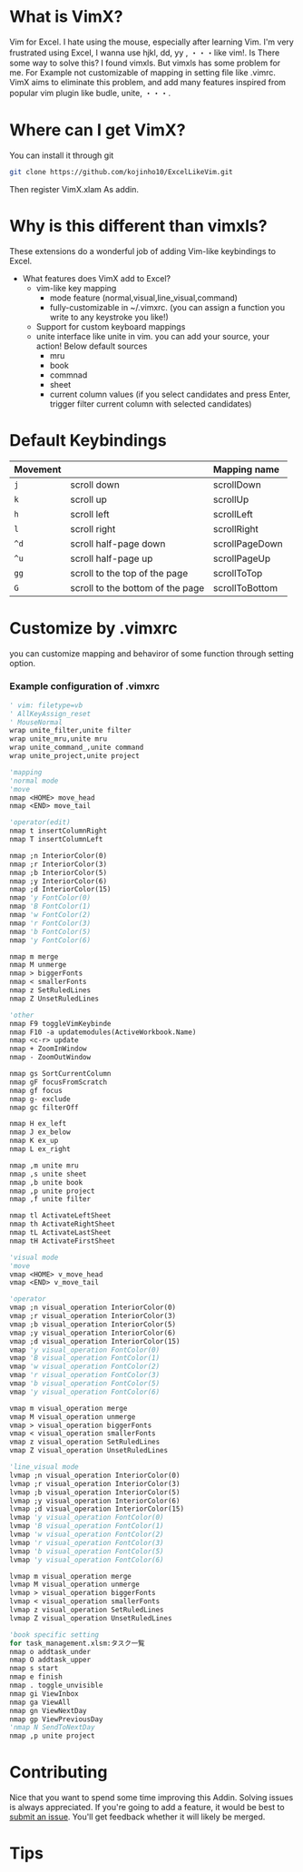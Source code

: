 # What is VimX?

Vim for Excel. I hate using the mouse, especially after learning Vim. I'm very frustrated using Excel, I wanna use hjkl, dd, yy ,  ・・・like vim!. Is There some way to solve this? I found vimxls. But vimxls has some problem for me. For Example not customizable of mapping in setting file like .vimrc. VimX aims to eliminate this problem, and add many features inspired from popular vim plugin like budle, unite, ・・・.

# Where can I get VimX?
You can install it through git
```bash
git clone https://github.com/kojinho10/ExcelLikeVim.git
```
Then register VimX.xlam As addin.

# Why is this different than vimxls?
These extensions do a wonderful job of adding Vim-like keybindings to Excel.

* What features does VimX add to Excel?
  * vim-like key mapping
	  * mode feature (normal,visual,line_visual,command)
	  * fully-customizable in ~/.vimxrc. (you can assign a function you write to any keystroke you like!)
  * Support for custom keyboard mappings
  * unite interface like unite in vim. you can add your source, your action! Below default sources
	  * mru
	  * book
	  * commnad
	  * sheet
	  * current column values (if you select candidates and press Enter, trigger filter current column with selected candidates)

# Default Keybindings
| Movement                  |                                                                       | Mapping name                    |
| ------------------------- | :-------------------------------------------------------------------- | :------------------------------ |
| `j`                  | scroll down                                                           | scrollDown                      |
| `k`                  | scroll up                                                             | scrollUp                        |
| `h`                       | scroll left                                                           | scrollLeft                      |
| `l`                       | scroll right                                                          | scrollRight                     |
| `^d`                       | scroll half-page down                                                 | scrollPageDown                  |
| `^u`                       | scroll half-page up                                                 | scrollPageUp                  |
| `gg`                      | scroll to the top of the page                                         | scrollToTop                     |
| `G`                       | scroll to the bottom of the page                                      | scrollToBottom                  |

# Customize by .vimxrc
you can customize mapping and behaviror of some function through setting option.
### Example configuration of .vimxrc
```vb
' vim: filetype=vb
' AllKeyAssign_reset
' MouseNormal
wrap unite_filter,unite filter
wrap unite_mru,unite mru
wrap unite_command_,unite command
wrap unite_project,unite project

'mapping
'normal mode
'move
nmap <HOME> move_head
nmap <END> move_tail

'operator(edit)
nmap t insertColumnRight
nmap T insertColumnLeft

nmap ;n InteriorColor(0)
nmap ;r InteriorColor(3)
nmap ;b InteriorColor(5)
nmap ;y InteriorColor(6)
nmap ;d InteriorColor(15)
nmap 'y FontColor(0)
nmap 'B FontColor(1)
nmap 'w FontColor(2)
nmap 'r FontColor(3)
nmap 'b FontColor(5)
nmap 'y FontColor(6)

nmap m merge
nmap M unmerge
nmap > biggerFonts
nmap < smallerFonts
nmap z SetRuledLines
nmap Z UnsetRuledLines

'other
nmap F9 toggleVimKeybinde
nmap F10 -a updatemodules(ActiveWorkbook.Name)
nmap <c-r> update
nmap + ZoomInWindow
nmap - ZoomOutWindow

nmap gs SortCurrentColumn
nmap gF focusFromScratch
nmap gf focus
nmap g- exclude
nmap gc filterOff

nmap H ex_left
nmap J ex_below
nmap K ex_up
nmap L ex_right

nmap ,m unite mru
nmap ,s unite sheet
nmap ,b unite book
nmap ,p unite project
nmap ,f unite filter

nmap tl ActivateLeftSheet
nmap th ActivateRightSheet
nmap tL ActivateLastSheet
nmap tH ActivateFirstSheet

'visual mode
'move
vmap <HOME> v_move_head
vmap <END> v_move_tail

'operator
vmap ;n visual_operation InteriorColor(0)
vmap ;r visual_operation InteriorColor(3)
vmap ;b visual_operation InteriorColor(5)
vmap ;y visual_operation InteriorColor(6)
vmap ;d visual_operation InteriorColor(15)
vmap 'y visual_operation FontColor(0)
vmap 'B visual_operation FontColor(1)
vmap 'w visual_operation FontColor(2)
vmap 'r visual_operation FontColor(3)
vmap 'b visual_operation FontColor(5)
vmap 'y visual_operation FontColor(6)

vmap m visual_operation merge
vmap M visual_operation unmerge
vmap > visual_operation biggerFonts
vmap < visual_operation smallerFonts
vmap z visual_operation SetRuledLines
vmap Z visual_operation UnsetRuledLines

'line_visual mode
lvmap ;n visual_operation InteriorColor(0)
lvmap ;r visual_operation InteriorColor(3)
lvmap ;b visual_operation InteriorColor(5)
lvmap ;y visual_operation InteriorColor(6)
lvmap ;d visual_operation InteriorColor(15)
lvmap 'y visual_operation FontColor(0)
lvmap 'B visual_operation FontColor(1)
lvmap 'w visual_operation FontColor(2)
lvmap 'r visual_operation FontColor(3)
lvmap 'b visual_operation FontColor(5)
lvmap 'y visual_operation FontColor(6)

lvmap m visual_operation merge
lvmap M visual_operation unmerge
lvmap > visual_operation biggerFonts
lvmap < visual_operation smallerFonts
lvmap z visual_operation SetRuledLines
lvmap Z visual_operation UnsetRuledLines

'book specific setting
for task_management.xlsm:タスク一覧
nmap o addtask_under
nmap O addtask_upper
nmap s start
nmap e finish
nmap . toggle_unvisible
nmap gi ViewInbox
nmap ga ViewAll
nmap gn ViewNextDay
nmap gp ViewPreviousDay
'nmap N SendToNextDay
nmap ,p unite project
```

# Contributing
Nice that you want to spend some time improving this Addin.
Solving issues is always appreciated. If you're going to add a feature,
it would be best to [submit an issue](https://github.com/kojinho10/ExcelLikeVim/issues).
You'll get feedback whether it will likely be merged.

# Tips
